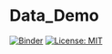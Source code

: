# Data_Demo
[![Binder](https://mybinder.org/badge_logo.svg)](https://mybinder.org/v2/gh/YenJungWu/Data_Demo/master)
[![License: MIT](https://img.shields.io/badge/License-MIT-yellow.svg)](https://opensource.org/licenses/MIT)

